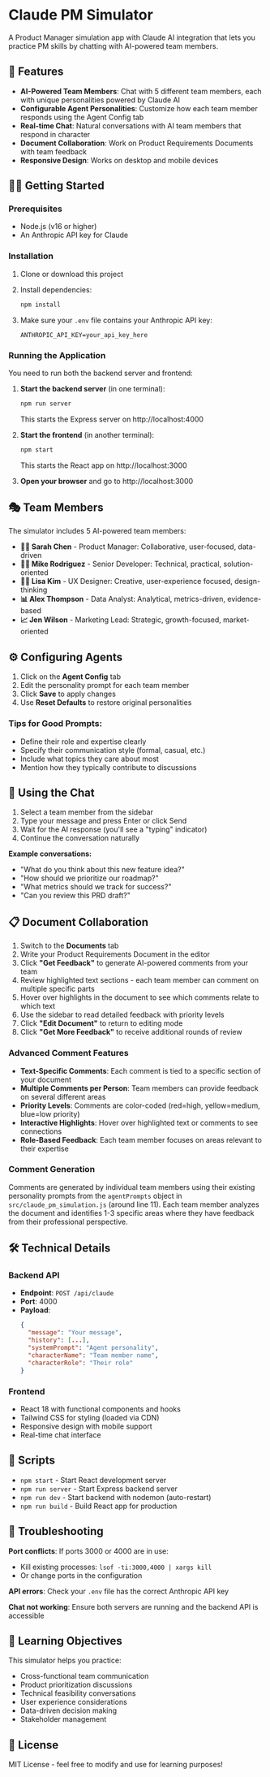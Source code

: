 # Claude PM Simulator

A Product Manager simulation app with Claude AI integration that lets you practice PM skills by chatting with AI-powered team members.

## 🚀 Features

- **AI-Powered Team Members**: Chat with 5 different team members, each with unique personalities powered by Claude AI
- **Configurable Agent Personalities**: Customize how each team member responds using the Agent Config tab
- **Real-time Chat**: Natural conversations with AI team members that respond in character
- **Document Collaboration**: Work on Product Requirements Documents with team feedback
- **Responsive Design**: Works on desktop and mobile devices

## 🏃‍♂️ Getting Started

### Prerequisites
- Node.js (v16 or higher)
- An Anthropic API key for Claude

### Installation

1. Clone or download this project
2. Install dependencies:
   ```bash
   npm install
   ```

3. Make sure your `.env` file contains your Anthropic API key:
   ```
   ANTHROPIC_API_KEY=your_api_key_here
   ```

### Running the Application

You need to run both the backend server and frontend:

1. **Start the backend server** (in one terminal):
   ```bash
   npm run server
   ```
   This starts the Express server on http://localhost:4000

2. **Start the frontend** (in another terminal):
   ```bash
   npm start
   ```
   This starts the React app on http://localhost:3000

3. **Open your browser** and go to http://localhost:3000

## 🎭 Team Members

The simulator includes 5 AI-powered team members:

- **👩‍💼 Sarah Chen** - Product Manager: Collaborative, user-focused, data-driven
- **👨‍💻 Mike Rodriguez** - Senior Developer: Technical, practical, solution-oriented
- **👩‍🎨 Lisa Kim** - UX Designer: Creative, user-experience focused, design-thinking
- **📊 Alex Thompson** - Data Analyst: Analytical, metrics-driven, evidence-based
- **📈 Jen Wilson** - Marketing Lead: Strategic, growth-focused, market-oriented

## ⚙️ Configuring Agents

1. Click on the **Agent Config** tab
2. Edit the personality prompt for each team member
3. Click **Save** to apply changes
4. Use **Reset Defaults** to restore original personalities

### Tips for Good Prompts:
- Define their role and expertise clearly
- Specify their communication style (formal, casual, etc.)
- Include what topics they care about most
- Mention how they typically contribute to discussions

## 💬 Using the Chat

1. Select a team member from the sidebar
2. Type your message and press Enter or click Send
3. Wait for the AI response (you'll see a "typing" indicator)
4. Continue the conversation naturally

**Example conversations:**
- "What do you think about this new feature idea?"
- "How should we prioritize our roadmap?"
- "What metrics should we track for success?"
- "Can you review this PRD draft?"

## 📋 Document Collaboration

1. Switch to the **Documents** tab
2. Write your Product Requirements Document in the editor
3. Click **"Get Feedback"** to generate AI-powered comments from your team
4. Review highlighted text sections - each team member can comment on multiple specific parts
5. Hover over highlights in the document to see which comments relate to which text
6. Use the sidebar to read detailed feedback with priority levels
7. Click **"Edit Document"** to return to editing mode
8. Click **"Get More Feedback"** to receive additional rounds of review

### Advanced Comment Features
- **Text-Specific Comments**: Each comment is tied to a specific section of your document
- **Multiple Comments per Person**: Team members can provide feedback on several different areas
- **Priority Levels**: Comments are color-coded (red=high, yellow=medium, blue=low priority)
- **Interactive Highlights**: Hover over highlighted text or comments to see connections
- **Role-Based Feedback**: Each team member focuses on areas relevant to their expertise

### Comment Generation
Comments are generated by individual team members using their existing personality prompts from the `agentPrompts` object in `src/claude_pm_simulation.js` (around line 11). Each team member analyzes the document and identifies 1-3 specific areas where they have feedback from their professional perspective.

## 🛠️ Technical Details

### Backend API
- **Endpoint**: `POST /api/claude`
- **Port**: 4000
- **Payload**: 
  ```json
  {
    "message": "Your message",
    "history": [...],
    "systemPrompt": "Agent personality",
    "characterName": "Team member name",
    "characterRole": "Their role"
  }
  ```

### Frontend
- React 18 with functional components and hooks
- Tailwind CSS for styling (loaded via CDN)
- Responsive design with mobile support
- Real-time chat interface

## 🔧 Scripts

- `npm start` - Start React development server
- `npm run server` - Start Express backend server
- `npm run dev` - Start backend with nodemon (auto-restart)
- `npm run build` - Build React app for production

## 🐛 Troubleshooting

**Port conflicts**: If ports 3000 or 4000 are in use:
- Kill existing processes: `lsof -ti:3000,4000 | xargs kill`
- Or change ports in the configuration

**API errors**: Check your `.env` file has the correct Anthropic API key

**Chat not working**: Ensure both servers are running and the backend API is accessible

## 🎯 Learning Objectives

This simulator helps you practice:
- Cross-functional team communication
- Product prioritization discussions
- Technical feasibility conversations
- User experience considerations
- Data-driven decision making
- Stakeholder management

## 📝 License

MIT License - feel free to modify and use for learning purposes! 